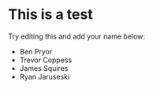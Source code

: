 # This is a test

Try editing this and add your name below:
* Ben Pryor
* Trevor Coppess
* James Squires
* Ryan Jaruseski
